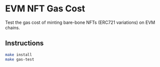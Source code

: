 # EVM NFT Gas Cost

Test the gas cost of minting bare-bone NFTs (ERC721 variations) on EVM chains.

## Instructions
```bash
make install
make gas-test
```
